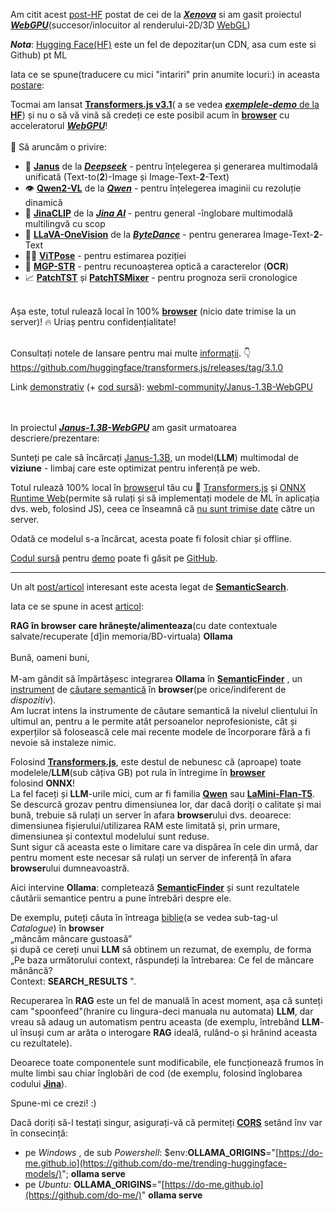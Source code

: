 Am citit acest [post-HF](https://huggingface.co/posts/Xenova/648607043613090) postat de cei de la [***Xenova***](https://github.com/topics/xenova-transformers?l=javascript) si am gasit proiectul [***WebGPU***](https://huggingface.co/spaces/webml-community/Janus-1.3B-WebGPU)(succesor/inlocuitor al renderului-2D/3D [WebGL](https://en.wikipedia.org/wiki/WebGL))

***Nota***: [Hugging Face(HF)](https://medium.com/@kenzic/run-models-in-the-browser-with-transformers-js-2d0983ba3ce9) este un fel de depozitar(un CDN, asa cum este si Github) pt ML

Iata ce se spune(traducere cu mici "intariri" prin anumite locuri:) in aceasta [postare](https://huggingface.co/docs/transformers/index):

Tocmai am lansat [**Transformers.js v3.1**](https://github.com/huggingface/transformers.js/releases/tag/3.0.0)( a se vedea [***exemplele-demo*** de la **HF**](https://github.com/huggingface/transformers.js-examples)) și nu o să vă vină să credeți ce este posibil acum în [**browser**](https://medium.com/@kenzic/run-models-in-the-browser-with-transformers-js-2d0983ba3ce9) cu acceleratorul 
[***WebGPU***](https://huggingface.co/docs/transformers.js/guides/webgpu)! <br/><br/>🤯 Să aruncăm o privire:<br/>
 - 🔀 [**Janus**](https://huggingface.co/deepseek-ai/Janus-1.3B) de la [***Deepseek***](https://github.com/dzhng/deep-seek) - pentru înțelegerea și generarea multimodală unificată (Text-to(**2**)-Image și Image-Text-**2**-Text)<br/>
 - 👁️ [**Qwen2-VL**](https://huggingface.co/collections/Qwen/qwen2-vl-66cee7455501d7126940800d) de la [***Qwen***](https://github.com/QwenLM/Qwen)  - pentru înțelegerea imaginii cu rezoluție dinamică<br/>
 - 🔢 [**JinaCLIP**](https://huggingface.co/jinaai/jina-clip-v1) de la [***Jina AI***](https://github.com/jina-ai) - pentru general -înglobare multimodală multilingvă cu scop<br/>
 - 🌋 [**LLaVA-OneVision**](https://huggingface.co/docs/transformers/main/model_doc/llava_onevision) de la [***ByteDance***](https://github.com/bytedance) - pentru generarea Image-Text-**2**-Text<br/>
 - 🤸‍♀️ [**ViTPose**](https://huggingface.co/qubvel-hf/vitpose-base) - pentru estimarea poziției<br/>
 - 📄 [**MGP-STR**](https://huggingface.co/docs/transformers/model_doc/mgp-str) - pentru recunoașterea optică a caracterelor (**OCR**)<br/>
 - 📈 [**PatchTST**](https://huggingface.co/docs/transformers/model_doc/patchtst) și [**PatchTSMixer**](https://huggingface.co/docs/transformers/model_doc/patchtsmixer) - pentru prognoza serii cronologice<br/><br/>

Așa este, totul rulează local în 100% [**browser**](https://www.youtube.com/watch?v=yGVte5KubRQ) (nicio date trimise la un server)! 🔥 Uriaș pentru confidențialitate!<br/><br/>

Consultați notele de lansare pentru mai multe [informații](https://huggingface.co/docs/transformers.js/index). 👇<br/>
https://github.com/huggingface/transformers.js/releases/tag/3.1.0<br/>


Link [demonstrativ](https://huggingface.co/spaces/webml-community/Janus-1.3B-WebGPU) (+ [cod sursă](https://github.com/huggingface/transformers.js-examples/tree/main/janus-webgpu)):
[webml-community/Janus-1.3B-WebGPU](https://huggingface.co/spaces/webml-community/Janus-1.3B-WebGPU)

<br/><br/>In proiectul [***Janus-1.3B-WebGPU***](https://huggingface.co/spaces/webml-community/Janus-1.3B-WebGPU) am gasit urmatoarea descriere/prezentare:

Sunteți pe cale să încărcați [Janus-1.3B](https://huggingface.co/onnx-community/Janus-1.3B-ONNX), un model(**LLM**) multimodal de **viziune** - limbaj care este optimizat pentru inferență pe web. 

Totul rulează 100% local în [browser](https://github.com/whitphx/transformers.js.py)ul tău cu 🤗 [Transformers.js](https://huggingface.co/docs/transformers.js) și [ONNX Runtime Web](https://onnxruntime.ai/docs/tutorials/web/)(permite să rulați și să implementați modele de ML în aplicația dvs. web, folosind JS), ceea ce înseamnă că <u>nu sunt trimise date</u> către un server. 

Odată ce modelul s-a încărcat, acesta poate fi folosit chiar și offline. 

[Codul sursă](https://github.com/huggingface/transformers.js-examples/tree/main/janus-webgpu) pentru [demo](https://huggingface.co/spaces/webml-community/Janus-1.3B-WebGPU) poate fi găsit pe [GitHub](https://github.com/huggingface/transformers.js-examples/tree/main/janus-webgpu).

<hr/>

 Un alt [post/articol](https://do-me.github.io/SemanticFinder/) interesant este acesta legat de [**SemanticSearch**](https://www.reddit.com/r/ollama/comments/1b79c23/inbrowser_rag_feeding_ollama/).

Iata ce se spune in acest [articol](https://do-me.github.io/SemanticFinder/):

 **RAG în browser care hrănește/alimenteaza**(cu date contextuale salvate/recuperate [d]in memoria/BD-virtuala) **Ollama**<br/>
<br/>Bună, oameni buni,<br/><br/>
M-am gândit să împărtășesc integrarea **Ollama** în [**SemanticFinder**](https://github.com/do-me/SemanticFinder) , un [instrument](https://www.reddit.com/r/ollama/comments/1b79c23/inbrowser_rag_feeding_ollama/?tl=it) de [căutare semantică](https://do-me.github.io/SemanticFinder/) în **browser**(pe orice/indiferent de *dispozitiv*).<br/>
Am lucrat intens la instrumente de căutare semantică la nivelul clientului în ultimul an, pentru a le permite atât persoanelor neprofesioniste, cât și experților să folosească cele mai recente modele de încorporare fără a fi nevoie să instaleze nimic.

Folosind [**Transformers.js**](https://github.com/huggingface/transformers.js), este destul de nebunesc că (aproape) toate modelele/**LLM**(sub câțiva GB) pot rula în întregime în [**browser**](https://github.com/praeclarum/transformers-js)<br/> folosind **ONNX**!<br/>
La fel faceți și **LLM**-urile mici, cum ar fi familia [**Qwen**](https://huggingface.co/Qwen) sau [**LaMini-Flan-T5**](https://huggingface.co/MBZUAI/LaMini-Flan-T5-783M).<br/>
Se descurcă grozav pentru dimensiunea lor, dar dacă doriți o calitate și mai bună, trebuie să rulați un server în afara **browser**ului dvs. deoarece: dimensiunea fișierului/utilizarea RAM este limitată și, prin urmare, dimensiunea și contextul modelului sunt reduse.<br/>
Sunt sigur că aceasta este o limitare care va dispărea în cele din urmă, dar pentru moment este necesar să rulați un server de inferență în afara **browser**ului dumneavoastră.<br/>

Aici intervine **Ollama**: completează [**SemanticFinder**](https://do-me.github.io/SemanticFinder/) și sunt rezultatele căutării semantice pentru a pune întrebări despre ele.<br/>

De exemplu, puteți căuta în întreaga [biblie](https://github.com/do-me/SemanticFinder?tab=readme-ov-file#catalogue)(a se vedea sub-tag-ul *Catalogue*) în **browser** <br/>„mâncăm mâncare gustoasă”<br/> și după ce cereți unui **LLM** să obtinem un rezumat, de exemplu, de forma <br/>„Pe baza următorului context, răspundeți la întrebarea: Ce fel de mâncare mănâncă? <br/>Context: **SEARCH_RESULTS** ".

Recuperarea în **RAG** este un fel de manuală în acest moment, așa că sunteți cam "spoonfeed"(hranire cu lingura-deci manuala nu automata) **LLM**, dar vreau să adaug un automatism pentru aceasta (de exemplu, întrebând **LLM**-ul însuși cum ar arăta o interogare **RAG** ideală, rulând-o și hrănind aceasta cu rezultatele).

Deoarece toate componentele sunt modificabile, ele funcționează frumos în multe limbi sau chiar înglobări de cod (de exemplu, folosind înglobarea codului [**Jina**](https://huggingface.co/jinaai/jina-embeddings-v2-base-code)).

Spune-mi ce crezi! :)

Dacă doriți să-l testați singur, asigurați-vă că permiteți [**CORS**](https://do-me.github.io/SemanticFinder/) setând înv var în consecință:

- pe *Windows* , de sub *Powershell*: $env:**OLLAMA_ORIGINS**="[https://do-me.github.io](https://github.com/do-me/trending-huggingface-models/)"; **ollama serve**
- pe *Ubuntu*: **OLLAMA_ORIGINS**="[https://do-me.github.io](https://github.com/do-me/)" **ollama serve**



